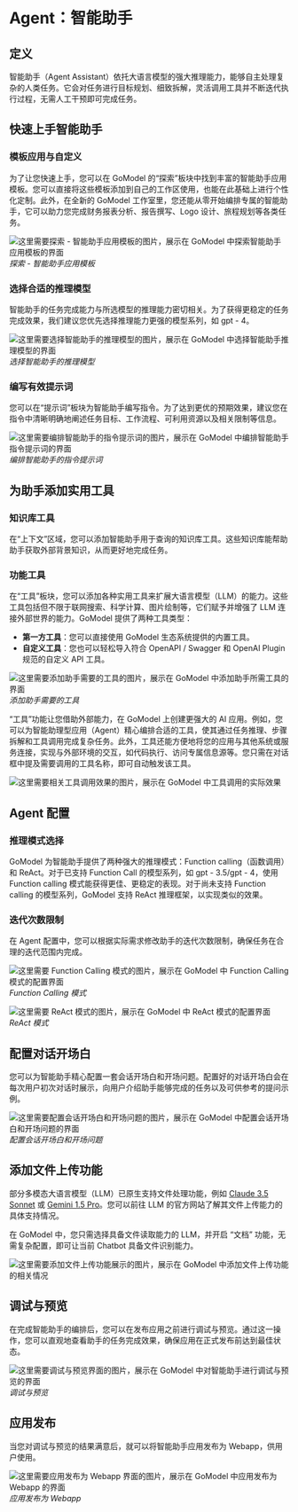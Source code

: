 # Agent：智能助手

## 定义
智能助手（Agent Assistant）依托大语言模型的强大推理能力，能够自主处理复杂的人类任务。它会对任务进行目标规划、细致拆解，灵活调用工具并不断迭代执行过程，无需人工干预即可完成任务。

## 快速上手智能助手

### 模板应用与自定义
为了让您快速上手，您可以在 GoModel 的“探索”板块中找到丰富的智能助手应用模板。您可以直接将这些模板添加到自己的工作区使用，也能在此基础上进行个性化定制。此外，在全新的 GoModel 工作室里，您还能从零开始编排专属的智能助手，它可以助力您完成财务报表分析、报告撰写、Logo 设计、旅程规划等各类任务。

![这里需要探索 - 智能助手应用模板的图片，展示在 GoModel 中探索智能助手应用模板的界面](../../public/Group.png)
*探索 - 智能助手应用模板*

### 选择合适的推理模型
智能助手的任务完成能力与所选模型的推理能力密切相关。为了获得更稳定的任务完成效果，我们建议您优先选择推理能力更强的模型系列，如 gpt - 4。

![这里需要选择智能助手的推理模型的图片，展示在 GoModel 中选择智能助手推理模型的界面]("../../public/Group.png")
*选择智能助手的推理模型*

### 编写有效提示词
您可以在“提示词”板块为智能助手编写指令。为了达到更优的预期效果，建议您在指令中清晰明确地阐述任务目标、工作流程、可利用资源以及相关限制等信息。

![这里需要编排智能助手的指令提示词的图片，展示在 GoModel 中编排智能助手指令提示词的界面](../../public/Group.png)
*编排智能助手的指令提示词*

## 为助手添加实用工具

### 知识库工具
在“上下文”区域，您可以添加智能助手用于查询的知识库工具。这些知识库能帮助助手获取外部背景知识，从而更好地完成任务。

### 功能工具
在“工具”板块，您可以添加各种实用工具来扩展大语言模型（LLM）的能力。这些工具包括但不限于联网搜索、科学计算、图片绘制等，它们赋予并增强了 LLM 连接外部世界的能力。GoModel 提供了两种工具类型：
- **第一方工具**：您可以直接使用 GoModel 生态系统提供的内置工具。
- **自定义工具**：您也可以轻松导入符合 OpenAPI / Swagger 和 OpenAI Plugin 规范的自定义 API 工具。

![这里需要添加助手需要的工具的图片，展示在 GoModel 中添加助手所需工具的界面](../../public/Group.png)
*添加助手需要的工具*

“工具”功能让您借助外部能力，在 GoModel 上创建更强大的 AI 应用。例如，您可以为智能助理型应用（Agent）精心编排合适的工具，使其通过任务推理、步骤拆解和工具调用完成复杂任务。此外，工具还能方便地将您的应用与其他系统或服务连接，实现与外部环境的交互，如代码执行、访问专属信息源等。您只需在对话框中提及需要调用的工具名称，即可自动触发该工具。

![这里需要相关工具调用效果的图片，展示在 GoModel 中工具调用的实际效果](../../public/Group.png)

## Agent 配置

### 推理模式选择
GoModel 为智能助手提供了两种强大的推理模式：Function calling（函数调用）和 ReAct。对于已支持 Function Call 的模型系列，如 gpt - 3.5/gpt - 4，使用 Function calling 模式能获得更佳、更稳定的表现。对于尚未支持 Function calling 的模型系列，GoModel 支持 ReAct 推理框架，以实现类似的效果。

### 迭代次数限制
在 Agent 配置中，您可以根据实际需求修改助手的迭代次数限制，确保任务在合理的迭代范围内完成。

![这里需要 Function Calling 模式的图片，展示在 GoModel 中 Function Calling 模式的配置界面](../../public/Group.png)
*Function Calling 模式*

![这里需要 ReAct 模式的图片，展示在 GoModel 中 ReAct 模式的配置界面](../../public/Group.png)
*ReAct 模式*

## 配置对话开场白
您可以为智能助手精心配置一套会话开场白和开场问题。配置好的对话开场白会在每次用户初次对话时展示，向用户介绍助手能够完成的任务以及可供参考的提问示例。

![这里需要配置会话开场白和开场问题的图片，展示在 GoModel 中配置会话开场白和开场问题的界面](../../public/Group.png)
*配置会话开场白和开场问题*

## 添加文件上传功能
部分多模态大语言模型（LLM）已原生支持文件处理功能，例如 [Claude 3.5 Sonnet](https://docs.anthropic.com/en/docs/build-with-claude/pdf-support) 或 [Gemini 1.5 Pro](https://ai.google.dev/api/files)。您可以前往 LLM 的官方网站了解其文件上传能力的具体支持情况。

在 GoModel 中，您只需选择具备文件读取能力的 LLM，并开启 “文档” 功能，无需复杂配置，即可让当前 Chatbot 具备文件识别能力。

![这里需要添加文件上传功能展示的图片，展示在 GoModel 中添加文件上传功能的相关情况](https://assets-docs.dify.ai/2024/11/9f0b7a3c67b58c0bd7926501284cbb7d.png)

## 调试与预览
在完成智能助手的编排后，您可以在发布应用之前进行调试与预览。通过这一操作，您可以直观地查看助手的任务完成效果，确保应用在正式发布前达到最佳状态。

![这里需要调试与预览界面的图片，展示在 GoModel 中对智能助手进行调试与预览的界面](../../public/Group.png)
*调试与预览*

## 应用发布
当您对调试与预览的结果满意后，就可以将智能助手应用发布为 Webapp，供用户使用。

![这里需要应用发布为 Webapp 界面的图片，展示在 GoModel 中应用发布为 Webapp 的界面](../../public/Group.png)
*应用发布为 Webapp*
